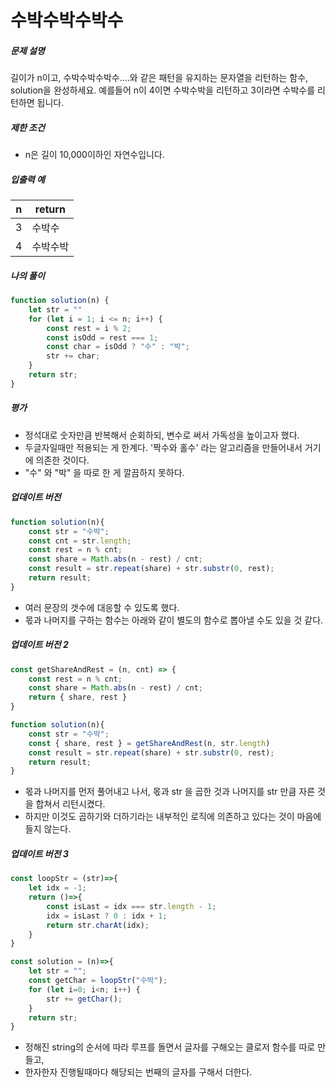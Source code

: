 # 수박수박수박수



##### 문제 설명

길이가 n이고, 수박수박수박수....와 같은 패턴을 유지하는 문자열을 리턴하는 함수, solution을 완성하세요. 예를들어 n이 4이면 수박수박을 리턴하고 3이라면 수박수를 리턴하면 됩니다.



##### 제한 조건

- n은 길이 10,000이하인 자연수입니다.



##### 입출력 예

| n    | return   |
| ---- | -------- |
| 3    | 수박수   |
| 4    | 수박수박 |



##### 나의 풀이

```javascript
function solution(n) {
    let str = ""
    for (let i = 1; i <= n; i++) {
        const rest = i % 2;
        const isOdd = rest === 1;
        const char = isOdd ? "수" : "박";
        str += char;
    }
    return str;
}
```

##### 평가 

- 정석대로 숫자만큼 반복해서 순회하되, 변수로 써서 가독성을 높이고자 했다. 
- 두글자일때만 적용되는 게 한계다. '짝수와 홀수' 라는 알고리즘을 만들어내서 거기에 의존한 것이다. 
- "수" 와 "박" 을 따로 한 게 깔끔하지 못하다. 



##### 업데이트 버전

```javascript
function solution(n){ 
    const str = "수박";
    const cnt = str.length;
    const rest = n % cnt;                        
    const share = Math.abs(n - rest) / cnt;                        
    const result = str.repeat(share) + str.substr(0, rest);
    return result;
}
```

- 여러 문장의 갯수에 대응할 수 있도록 했다. 
- 몫과 나머지를 구하는 함수는 아래와 같이 별도의 함수로 뽑아낼 수도 있을 것 같다. 



##### 업데이트 버전 2

```javascript
const getShareAndRest = (n, cnt) => {
    const rest = n % cnt;                        
    const share = Math.abs(n - rest) / cnt;
    return { share, rest }
}

function solution(n){ 
    const str = "수박";
    const { share, rest } = getShareAndRest(n, str.length)
    const result = str.repeat(share) + str.substr(0, rest);
    return result;
}
```

- 몫과 나머지를 먼저 풀어내고 나서, 몫과 str 을 곱한 것과 나머지를 str 만큼 자른 것을 합쳐서 리턴시켰다.
- 하지만 이것도 곱하기와 더하기라는 내부적인 로직에 의존하고 있다는 것이 마음에 들지 않는다. 



##### 업데이트 버전 3

```javascript
const loopStr = (str)=>{    
    let idx = -1;
    return ()=>{
        const isLast = idx === str.length - 1;
        idx = isLast ? 0 : idx + 1;
        return str.charAt(idx);
    }
}

const solution = (n)=>{
    let str = "";
    const getChar = loopStr("수박");
    for (let i=0; i<n; i++) {
        str += getChar();
    }
    return str;
}
```

- 정해진 string의 순서에 따라 루프를 돌면서 글자를 구해오는 클로저 함수를 따로 만들고, 
- 한자한자 진행될때마다 해당되는 번째의 글자를 구해서 더한다. 
